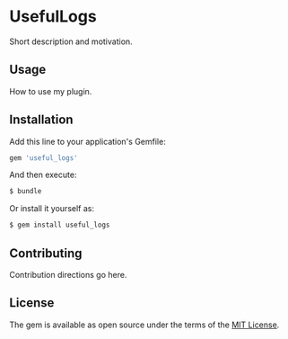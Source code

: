 # UsefulLogs
Short description and motivation.

## Usage
How to use my plugin.

## Installation
Add this line to your application's Gemfile:

```ruby
gem 'useful_logs'
```

And then execute:
```bash
$ bundle
```

Or install it yourself as:
```bash
$ gem install useful_logs
```

## Contributing
Contribution directions go here.

## License
The gem is available as open source under the terms of the [MIT License](http://opensource.org/licenses/MIT).
